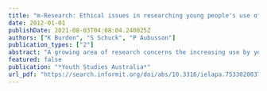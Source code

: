 ```yaml
---
title: "m-Research: Ethical issues in researching young people's use of mobile devices"
date: 2012-01-01
publishDate: 2021-08-03T04:08:04.240025Z
authors: ["K Burden", "S Schuck", "P Aubusson"]
publication_types: ["2"]
abstract: "A growing area of research concerns the increasing use by young people of mobile phones. Inevitably, researchers interested in exploring the lives and habitus of young people must also consider their engagement with the ubiquitous mobile. This research, however, can …"
featured: false
publication: "*Youth Studies Australia*"
url_pdf: "https://search.informit.org/doi/abs/10.3316/ielapa.753302003765858"
---
```


